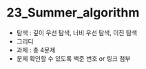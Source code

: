 # 23_Summer_algorithm
- 탐색 : 깊이 우선 탐색, 너비 우선 탐색, 이진 탐색
- 그리디
- 과제 : 총 4문제
- 문제 확인할 수 있도록 백준 번호 or 링크 첨부
